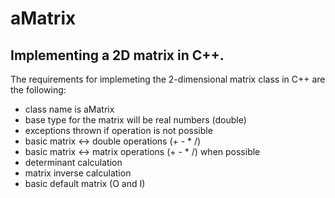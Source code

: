 # aMatrix
## Implementing a 2D matrix in C++.

The requirements for implemeting the 2-dimensional matrix class in C++ are the following:
  * class name is aMatrix
  * base type for the matrix will be real numbers (double)
  * exceptions thrown if operation is not possible
  * basic matrix <-> double operations (+ - * /)
  * basic matrix <-> matrix operations (+ - * /)  when possible
  * determinant calculation
  * matrix inverse calculation
  * basic default matrix (O and I)
